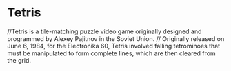 # Tetris
//Tetris is a tile-matching puzzle video game originally designed and programmed by Alexey Pajitnov in the Soviet Union. //
Originally released on June 6, 1984, for the Electronika 60, Tetris involved falling tetrominoes that must be manipulated to form complete lines, which are then cleared from the grid.
